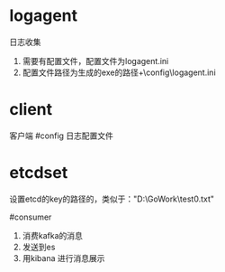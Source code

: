 # logagent
日志收集

1. 需要有配置文件，配置文件为logagent.ini
2. 配置文件路径为生成的exe的路径+\config\logagent.ini
# client
客户端
#config
日志配置文件
 # etcdset
 设置etcd的key的路径的，类似于："D:\GoWork\test0.txt"

#consumer
1. 消费kafka的消息
2. 发送到es
3. 用kibana 进行消息展示